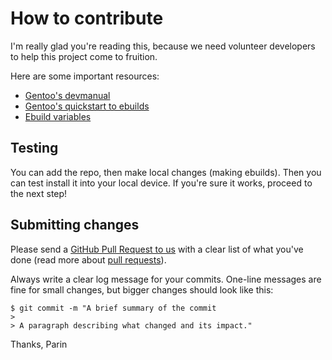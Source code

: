 # How to contribute

I'm really glad you're reading this, because we need volunteer developers to help this project come to fruition.

Here are some important resources:

  * [Gentoo's devmanual](https://devmanual.gentoo.org/)
  * [Gentoo's quickstart to ebuilds](https://wiki.gentoo.org/wiki/Basic_guide_to_write_Gentoo_Ebuilds)
  * [Ebuild variables](https://devmanual.gentoo.org/ebuild-writing/variables/)

## Testing

You can add the repo, then make local changes (making ebuilds). Then you can test install it into your local device. If you're sure it works, proceed to the next step!

## Submitting changes

Please send a [GitHub Pull Request to us](https://github.com/Parinz/linux-surface-overlay/pull/new/master) with a clear list of what you've done (read more about [pull requests](http://help.github.com/pull-requests/)).

Always write a clear log message for your commits. One-line messages are fine for small changes, but bigger changes should look like this:

    $ git commit -m "A brief summary of the commit
    > 
    > A paragraph describing what changed and its impact."

Thanks,
Parin
